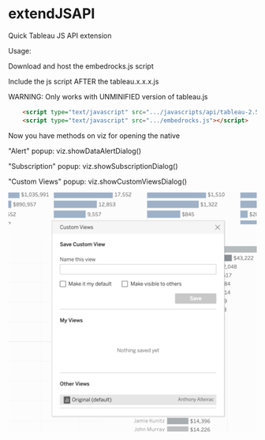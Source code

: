 # extendJSAPI
Quick Tableau JS API extension

Usage:

Download and host the embedrocks.js script

Include the js script AFTER the tableau.x.x.x.js

WARNING: Only works with UNMINIFIED version of tableau.js

```html
    <script type="text/javascript" src=".../javascripts/api/tableau-2.5.1.js"></script>
    <script type="text/javascript" src=".../embedrocks.js"></script>
```


Now you have methods on viz for opening the native 

"Alert" popup:
viz.showDataAlertDialog()

"Subscription" popup:
viz.showSubscriptionDialog()

"Custom Views" popup:
viz.showCustomViewsDialog()

![ScreenShot](https://raw.githubusercontent.com/aalteirac/extendJSAPI/master/pic.png)
